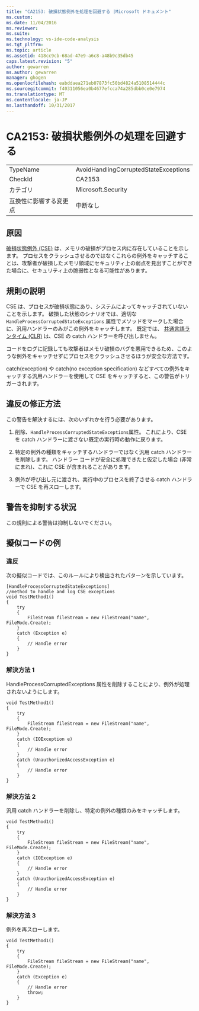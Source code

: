 ```yaml
---
title: "CA2153: 破損状態例外を処理を回避する |Microsoft ドキュメント"
ms.custom: 
ms.date: 11/04/2016
ms.reviewer: 
ms.suite: 
ms.technology: vs-ide-code-analysis
ms.tgt_pltfrm: 
ms.topic: article
ms.assetid: 418cc9cb-68ad-47e9-a6c8-a48b9c35db45
caps.latest.revision: "5"
author: gewarren
ms.author: gewarren
manager: ghogen
ms.openlocfilehash: eabddaea271eb07873fc50bd4824a5108514444c
ms.sourcegitcommit: f40311056ea0b4677efcca74a285dbb0ce0e7974
ms.translationtype: MT
ms.contentlocale: ja-JP
ms.lasthandoff: 10/31/2017
---
```

# <a name="ca2153-avoid-handling-corrupted-state-exceptions"></a>CA2153: 破損状態例外の処理を回避する
|||  
|-|-|  
|TypeName|AvoidHandlingCorruptedStateExceptions|  
|CheckId|CA2153|  
|カテゴリ|Microsoft.Security|  
|互換性に影響する変更点|中断なし|  
  
## <a name="cause"></a>原因  
 [破損状態例外 (CSE)](https://msdn.microsoft.com/en-us/magazine/dd419661.aspx) は、メモリの破損がプロセス内に存在していることを示します。 プロセスをクラッシュさせるのではなくこれらの例外をキャッチすることは、攻撃者が破損したメモリ領域にセキュリティ上の弱点を見出すことができた場合に、セキュリティ上の脆弱性となる可能性があります。  
  
## <a name="rule-description"></a>規則の説明  
 CSE は、プロセスが破損状態にあり、システムによってキャッチされていないことを示します。 破損した状態のシナリオでは、適切な `HandleProcessCorruptedStateExceptions` 属性でメソッドをマークした場合に、汎用ハンドラーのみがこの例外をキャッチします。 既定では、 [共通言語ランタイム (CLR)](https://msdn.microsoft.com/en-us/library/8bs2ecf4.aspx) は、CSE の catch ハンドラーを呼び出しません。  
  
 コードをログに記録しても攻撃者はメモリ破損のバグを悪用できるため、このような例外をキャッチせずにプロセスをクラッシュさせるほうが安全な方法です。  
  
 catch(exception) や catch(no exception specification) などすべての例外をキャッチする汎用ハンドラーを使用して CSE をキャッチすると、この警告がトリガーされます。  
  
## <a name="how-to-fix-violations"></a>違反の修正方法  
 この警告を解決するには、次のいずれかを行う必要があります。  
  
 1. 削除、`HandleProcessCorruptedStateExceptions`属性。 これにより、CSE を catch ハンドラーに渡さない既定の実行時の動作に戻ります。  
  
 2. 特定の例外の種類をキャッチするハンドラーではなく汎用 catch ハンドラーを削除します。  ハンドラー コードが安全に処理できたと仮定した場合 (非常にまれ)、これに CSE が含まれることがあります。  
  
 3. 例外が呼び出し元に渡され、実行中のプロセスを終了させる catch ハンドラーで CSE を再スローします。  
  
## <a name="when-to-suppress-warnings"></a>警告を抑制する状況  
 この規則による警告は抑制しないでください。  
  
## <a name="pseudo-code-example"></a>擬似コードの例  
  
### <a name="violation"></a>違反  
 次の擬似コードでは、このルールにより検出されたパターンを示しています。  
  
```  
[HandleProcessCorruptedStateExceptions]   
//method to handle and log CSE exceptions   
void TestMethod1()   
{   
    try  
    {  
        FileStream fileStream = new FileStream("name", FileMode.Create);  
    }    
    catch (Exception e)  
    {  
        // Handle error  
    }  
}  
```  
  
### <a name="solution-1"></a>解決方法 1  
 HandleProcessCorruptedExceptions 属性を削除することにより、例外が処理されないようにします。  
  
```  
void TestMethod1()   
{   
    try  
    {  
        FileStream fileStream = new FileStream("name", FileMode.Create);  
    }    
    catch (IOException e)  
    {  
        // Handle error  
    }  
    catch (UnauthorizedAccessException e)  
    {  
        // Handle error  
    }  
}  
```  
  
### <a name="solution-2"></a>解決方法 2  
 汎用 catch ハンドラーを削除し、特定の例外の種類のみをキャッチします。  
  
```  
void TestMethod1()   
{   
    try  
    {  
        FileStream fileStream = new FileStream("name", FileMode.Create);  
    }    
    catch (IOException e)  
    {  
        // Handle error  
    }  
    catch (UnauthorizedAccessException e)  
    {  
        // Handle error  
    }  
}  
```  
  
### <a name="solution-3"></a>解決方法 3  
 例外を再スローします。  
  
```  
void TestMethod1()   
{   
    try  
    {  
        FileStream fileStream = new FileStream("name", FileMode.Create);  
    }    
    catch (Exception e)  
    {  
        // Handle error  
        throw;  
    }  
}  
```